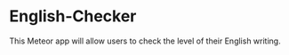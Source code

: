 English-Checker
===============
This Meteor app will allow users to check the level of their English writing.
